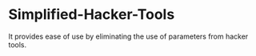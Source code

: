 # Simplified-Hacker-Tools
It provides ease of use by eliminating the use of parameters from hacker tools.
